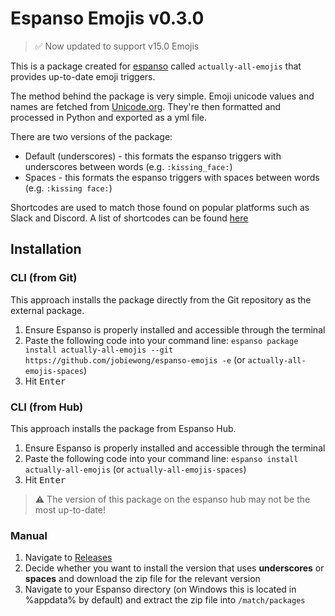 # Espanso Emojis v0.3.0

> ✅ Now updated to support v15.0 Emojis

This is a package created for [espanso](https://espanso.org/) called `actually-all-emojis` that provides up-to-date emoji triggers.

The method behind the package is very simple. Emoji unicode values and names are fetched from [Unicode.org](https://unicode.org/emoji/charts/full-emoji-list.html). They're then formatted and processed in Python and exported as a yml file.

There are two versions of the package:

- Default (underscores) - this formats the espanso triggers with underscores between words (e.g. `:kissing_face:`)
- Spaces - this formats the espanso triggers with spaces between words (e.g. `:kissing face:`)

Shortcodes are used to match those found on popular platforms such as Slack and Discord. A list of shortcodes can be found [here](https://listemoji.com/cheat-sheet)

## Installation

### CLI (from Git)

This approach installs the package directly from the Git repository as the external package.

1. Ensure Espanso is properly installed and accessible through the terminal
2. Paste the following code into your command line: `espanso package install actually-all-emojis --git https://github.com/jobiewong/espanso-emojis -e` (or `actually-all-emojis-spaces`)
3. Hit <kbd>Enter</kbd>

### CLI (from Hub)

This approach installs the package from Espanso Hub.

1. Ensure Espanso is properly installed and accessible through the terminal
2. Paste the following code into your command line: `espanso install actually-all-emojis` (or `actually-all-emojis-spaces`)
3. Hit <kbd>Enter</kbd>

> ⚠️ The version of this package on the espanso hub may not be the most up-to-date!


### Manual

1. Navigate to [Releases](https://github.com/jobiewong/espanso-emojis/releases/tag/espanso)
2. Decide whether you want to install the version that uses **underscores** or **spaces** and download the zip file for the relevant version
3. Navigate to your Espanso directory (on Windows this is located in %appdata% by default) and extract the zip file into `/match/packages`
